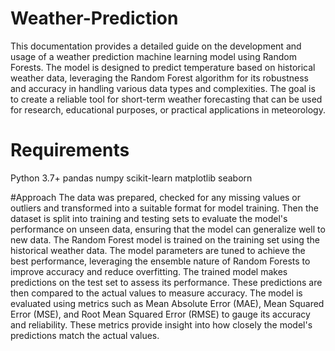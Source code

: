 # Weather-Prediction
This documentation provides a detailed guide on the development and usage of a weather prediction machine learning model using Random Forests. The model is designed to predict temperature based on historical weather data, leveraging the Random Forest algorithm for its robustness and accuracy in handling various data types and complexities. The goal is to create a reliable tool for short-term weather forecasting that can be used for research, educational purposes, or practical applications in meteorology.

# Requirements
Python 3.7+
pandas
numpy
scikit-learn
matplotlib
seaborn

#Approach
The data was prepared, checked for any missing values or outliers and transformed into a suitable format for model training.
Then the dataset is split into training and testing sets to evaluate the model's performance on unseen data, ensuring that the model can generalize well to new data.
The Random Forest model is trained on the training set using the historical weather data. The model parameters are tuned to achieve the best performance, leveraging the ensemble nature of Random Forests to improve accuracy and reduce overfitting.
The trained model makes predictions on the test set to assess its performance. These predictions are then compared to the actual values to measure accuracy.
The model is evaluated using metrics such as Mean Absolute Error (MAE), Mean Squared Error (MSE), and Root Mean Squared Error (RMSE) to gauge its accuracy and reliability. These metrics provide insight into how closely the model's predictions match the actual values.
